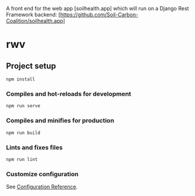 A front end for the web app [soilhealth.app] which will run on a Django Rest Framework backend: [https://github.com/Soil-Carbon-Coalition/soilhealth.app]

# rwv

## Project setup

```
npm install
```

### Compiles and hot-reloads for development

```
npm run serve
```

### Compiles and minifies for production

```
npm run build
```

### Lints and fixes files

```
npm run lint
```

### Customize configuration

See [Configuration Reference](https://cli.vuejs.org/config/).
